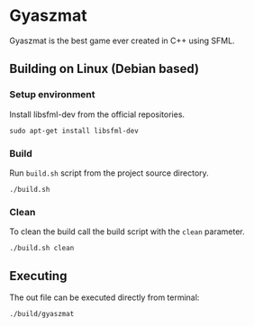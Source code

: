 # Gyaszmat
Gyaszmat is the best game ever created in C++ using SFML. 


## Building on Linux (Debian based)

### Setup environment
Install libsfml-dev from the official repositories.

```
sudo apt-get install libsfml-dev
```
 ### Build
Run `build.sh` script from the project source directory.
```
./build.sh
```

### Clean
To clean the build call the build script with the `clean` parameter.
```
./build.sh clean
```

## Executing
The out file can be executed directly from terminal:
```
./build/gyaszmat
```
